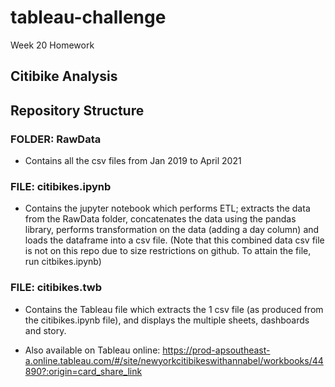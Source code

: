 # tableau-challenge
Week 20 Homework

## Citibike Analysis








## Repository Structure
### FOLDER: RawData
- Contains all the csv files from Jan 2019 to April 2021

### FILE: citibikes.ipynb
- Contains the jupyter notebook which performs ETL; extracts the data from the RawData folder, concatenates the data using the pandas library, performs transformation on the data (adding a day column) and loads the dataframe into a csv file. (Note that this combined data csv file is not on this repo due to size restrictions on github. To attain the file, run citbikes.ipynb)

### FILE: citibikes.twb
- Contains the Tableau file which extracts the 1 csv file (as produced from the citibikes.ipynb file), and displays the multiple sheets, dashboards and story.
* Also available on Tableau online: https://prod-apsoutheast-a.online.tableau.com/#/site/newyorkcitibikeswithannabel/workbooks/44890?:origin=card_share_link
